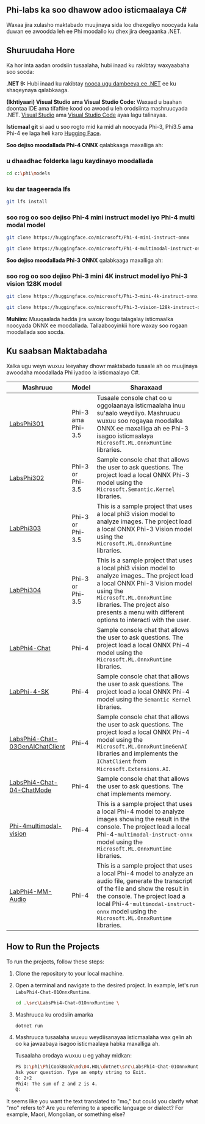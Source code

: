 <!--
CO_OP_TRANSLATOR_METADATA:
{
  "original_hash": "f0e3a4453db505856d5d991285dd6001",
  "translation_date": "2025-04-04T13:38:38+00:00",
  "source_file": "md\\04.HOL\\dotnet\\readme.md",
  "language_code": "mo"
}
-->
## Phi-labs ka soo dhawow adoo isticmaalaya C#

Waxaa jira xulasho maktabado muujinaya sida loo dhexgeliyo noocyada kala duwan ee awoodda leh ee Phi moodallo ku dhex jira deegaanka .NET.

## Shuruudaha Hore

Ka hor inta aadan orodsiin tusaalaha, hubi inaad ku rakibtay waxyaabaha soo socda:

**.NET 9:** Hubi inaad ku rakibtay [nooca ugu dambeeya ee .NET](https://dotnet.microsoft.com/download/dotnet?WT.mc_id=aiml-137032-kinfeylo) ee ku shaqeynaya qalabkaaga.

**(Ikhtiyaari) Visual Studio ama Visual Studio Code:** Waxaad u baahan doontaa IDE ama tifaftire kood oo awood u leh orodsiinta mashruucyada .NET. [Visual Studio](https://visualstudio.microsoft.com?WT.mc_id=aiml-137032-kinfeylo) ama [Visual Studio Code](https://code.visualstudio.com?WT.mc_id=aiml-137032-kinfeylo) ayaa lagu talinayaa.

**Isticmaal git** si aad u soo rogto mid ka mid ah noocyada Phi-3, Phi3.5 ama Phi-4 ee laga heli karo [Hugging Face](https://huggingface.co/collections/lokinfey/phi-4-family-679c6f234061a1ab60f5547c).

**Soo dejiso moodallada Phi-4 ONNX** qalabkaaga maxalliga ah:

### u dhaadhac folderka lagu kaydinayo moodallada

```bash
cd c:\phi\models
```

### ku dar taageerada lfs

```bash
git lfs install 
```

### soo rog oo soo dejiso Phi-4 mini instruct model iyo Phi-4 multi modal model

```bash
git clone https://huggingface.co/microsoft/Phi-4-mini-instruct-onnx

git clone https://huggingface.co/microsoft/Phi-4-multimodal-instruct-onnx
```

**Soo dejiso moodallada Phi-3 ONNX** qalabkaaga maxalliga ah:

### soo rog oo soo dejiso Phi-3 mini 4K instruct model iyo Phi-3 vision 128K model

```bash
git clone https://huggingface.co/microsoft/Phi-3-mini-4k-instruct-onnx

git clone https://huggingface.co/microsoft/Phi-3-vision-128k-instruct-onnx-cpu
```

**Muhiim:** Muuqaalada hadda jira waxay loogu talagalay isticmaalka noocyada ONNX ee moodallada. Tallaabooyinkii hore waxay soo rogaan moodallada soo socda.

## Ku saabsan Maktabadaha

Xalka ugu weyn wuxuu leeyahay dhowr maktabado tusaale ah oo muujinaya awoodaha moodallada Phi iyadoo la isticmaalayo C#.

| Mashruuc | Model | Sharaxaad |
| ------------ | -----------| ----------- |
| [LabsPhi301](../../../../../md/04.HOL/dotnet/src/LabsPhi301) | Phi-3 ama Phi-3.5 | Tusaale console chat oo u oggolaanaya isticmaalaha inuu su'aalo weydiiyo. Mashruucu wuxuu soo rogayaa moodalka ONNX ee maxalliga ah ee Phi-3 isagoo isticmaalaya `Microsoft.ML.OnnxRuntime` libraries. |
| [LabsPhi302](../../../../../md/04.HOL/dotnet/src/LabsPhi302) | Phi-3 or Phi-3.5 | Sample console chat that allows the user to ask questions. The project load a local ONNX Phi-3 model using the `Microsoft.Semantic.Kernel` libraries. |
| [LabPhi303](../../../../../md/04.HOL/dotnet/src/LabsPhi303) | Phi-3 or Phi-3.5 | This is a sample project that uses a local phi3 vision model to analyze images. The project load a local ONNX Phi-3 Vision model using the `Microsoft.ML.OnnxRuntime` libraries. |
| [LabPhi304](../../../../../md/04.HOL/dotnet/src/LabsPhi304) | Phi-3 or Phi-3.5 | This is a sample project that uses a local phi3 vision model to analyze images.. The project load a local ONNX Phi-3 Vision model using the `Microsoft.ML.OnnxRuntime` libraries. The project also presents a menu with different options to interacti with the user. | 
| [LabPhi4-Chat](../../../../../md/04.HOL/dotnet/src/LabsPhi4-Chat-01OnnxRuntime) | Phi-4 | Sample console chat that allows the user to ask questions. The project load a local ONNX Phi-4 model using the `Microsoft.ML.OnnxRuntime` libraries. |
| [LabPhi-4-SK](../../../../../md/04.HOL/dotnet/src/LabsPhi4-Chat-02SK) | Phi-4 | Sample console chat that allows the user to ask questions. The project load a local ONNX Phi-4 model using the `Semantic Kernel` libraries. |
| [LabsPhi4-Chat-03GenAIChatClient](../../../../../md/04.HOL/dotnet/src/LabsPhi4-Chat-03GenAIChatClient) | Phi-4 | Sample console chat that allows the user to ask questions. The project load a local ONNX Phi-4 model using the `Microsoft.ML.OnnxRuntimeGenAI` libraries and implements the `IChatClient` from `Microsoft.Extensions.AI`. |
| [LabsPhi4-Chat-04-ChatMode](../../../../../md/04.HOL/dotnet/src/LabsPhi4-Chat-04-ChatMode) | Phi-4 | Sample console chat that allows the user to ask questions. The chat implements memory. |
| [Phi-4multimodal-vision](../../../../../md/04.HOL/dotnet/src/LabsPhi4-MultiModal-01Images) | Phi-4 | This is a sample project that uses a local Phi-4 model to analyze images showing the result in the console. The project load a local Phi-4-`multimodal-instruct-onnx` model using the `Microsoft.ML.OnnxRuntime` libraries. |
| [LabPhi4-MM-Audio](../../../../../md/04.HOL/dotnet/src/LabsPhi4-MultiModal-02Audio) | Phi-4 |This is a sample project that uses a local Phi-4 model to analyze an audio file, generate the transcript of the file and show the result in the console. The project load a local Phi-4-`multimodal-instruct-onnx` model using the `Microsoft.ML.OnnxRuntime` libraries. |

## How to Run the Projects

To run the projects, follow these steps:

1. Clone the repository to your local machine.

1. Open a terminal and navigate to the desired project. In example, let's run `LabsPhi4-Chat-01OnnxRuntime`.

    ```bash
    cd .\src\LabsPhi4-Chat-01OnnxRuntime \
    ```

1. Mashruuca ku orodsiin amarka

    ```bash
    dotnet run
    ```

1. Mashruuca tusaalaha wuxuu weydiisanayaa isticmaalaha wax gelin ah oo ka jawaabaya isagoo isticmaalaya habka maxalliga ah.

   Tusaalaha orodaya wuxuu u eg yahay midkan:

   ```bash
   PS D:\phi\PhiCookBook\md\04.HOL\dotnet\src\LabsPhi4-Chat-01OnnxRuntime> dotnet run
   Ask your question. Type an empty string to Exit.
   Q: 2+2
   Phi4: The sum of 2 and 2 is 4.
   Q:
   ```

It seems like you want the text translated to "mo," but could you clarify what "mo" refers to? Are you referring to a specific language or dialect? For example, Maori, Mongolian, or something else?